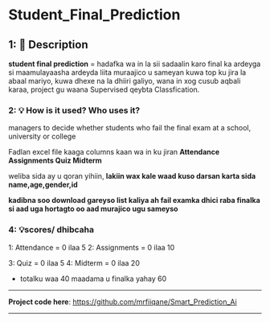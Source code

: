# Student_Final_Prediction

## 1: 📖 Description

 **student final prediction** = hadafka wa in la sii sadaalin karo final ka ardeyga si maamulayaasha ardeyda liita muraajico u sameyan kuwa top ku jira la abaal mariyo, kuwa dhexe na la dhiiri galiyo, wana in xog cusub aqbali karaa, project gu waana Supervised qeybta Classfication.

### 2: 💡 How is it used? Who uses it?

managers to decide whether students who fail the final exam at a school, university or college

Fadlan excel file kaaga columns kaan wa in ku jiran    **Attendance  Assignments  Quiz  Midterm**

weliba sida ay u qoran yihiin, **lakiin wax kale waad kuso darsan karta sida  name,age,gender,id**

**kadibna soo download gareyso list kaliya ah fail examka dhici raba finalka si aad uga hortagto oo aad murajico ugu sameyso**

### 4: 💡scores/ dhibcaha

1: Attendance = 0 ilaa 5                 2: Assignments = 0 ilaa 10

3: Quiz = 0 ilaa 5                           4: Midterm = 0 ilaa 20

* totalku waa 40          maadama u finalka yahay 60

--- 

**Project code here**:  https://github.com/mrfiiqane/Smart_Prediction_Ai

---
